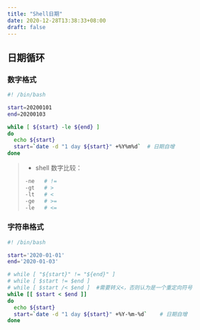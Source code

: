 ```yaml
---
title: "Shell日期"
date: 2020-12-28T13:38:33+08:00
draft: false
---
```


## 日期循环
### 数字格式
```sh
#! /bin/bash

start=20200101
end=20200103

while [ ${start} -le ${end} ]
do
  echo ${start}
  start=`date -d "1 day ${start}" +%Y%m%d`	# 日期自增
done

```

> * shell 数字比较：
> ```sh
> -ne	# !=
> -gt	# >
> -lt	# <
> -ge	# >=
> -le	# <=
> ```

### 字符串格式

```sh
#! /bin/bash

start='2020-01-01'
end='2020-01-03'

# while [ "${start}" != "${end}" ]
# while [ $start != $end ]
# while [ $start /< $end ]  #需要转义<，否则认为是一个重定向符号
while [[ $start < $end ]]
do
  echo ${start}
  start=`date -d "1 day ${start}" +%Y-%m-%d`	# 日期自增
done

```